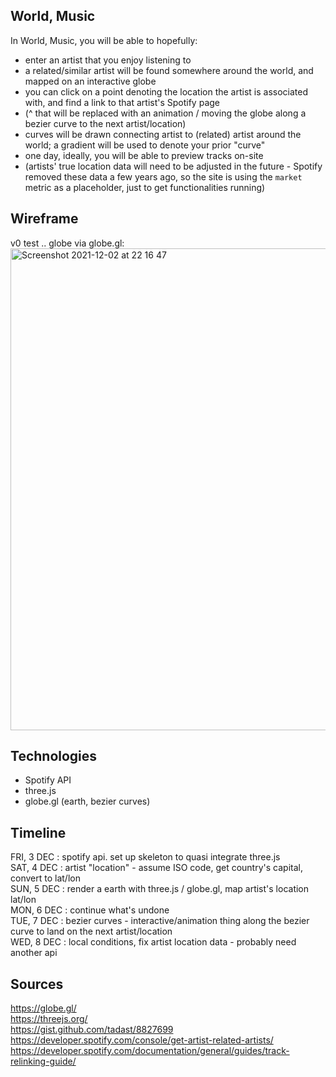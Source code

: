 ## World, Music
In World, Music, you will be able to hopefully:
- enter an artist that you enjoy listening to
- a related/similar artist will be found somewhere around the world, and mapped on an interactive globe
- you can click on a point denoting the location the artist is associated with, and find a link to that artist's Spotify page
- (^ that will be replaced with an animation / moving the globe along a bezier curve to the next artist/location)
- curves will be drawn connecting artist to (related) artist around the world; a gradient will be used to denote your prior "curve"
- one day, ideally, you will be able to preview tracks on-site
- (artists' true location data will need to be adjusted in the future - Spotify removed these data a few years ago, so the site is using the `market` metric as a placeholder, just to get functionalities running)

## Wireframe
v0 test .. globe via globe.gl:<br>
<img width="771" alt="Screenshot 2021-12-02 at 22 16 47" src="https://user-images.githubusercontent.com/17345270/144539122-81781c31-01ee-4231-9f02-bd3178c27710.png">

## Technologies
- Spotify API
- three.js
- globe.gl (earth, bezier curves)

## Timeline
FRI, 3 DEC : spotify api. set up skeleton to quasi integrate three.js<br>
SAT, 4 DEC : artist "location" - assume ISO code, get country's capital, convert to lat/lon<br>
SUN, 5 DEC : render a earth with three.js / globe.gl, map artist's location lat/lon <br>
MON, 6 DEC : continue what's undone<br>
TUE, 7 DEC : bezier curves - interactive/animation thing along the bezier curve to land on the next artist/location<br>
WED, 8 DEC : local conditions, fix artist location data - probably need another api

## Sources
https://globe.gl/<br>
https://threejs.org/<br>
https://gist.github.com/tadast/8827699<br>
https://developer.spotify.com/console/get-artist-related-artists/<br>
https://developer.spotify.com/documentation/general/guides/track-relinking-guide/

